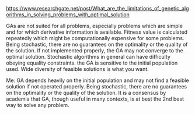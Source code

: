 https://www.researchgate.net/post/What_are_the_limitations_of_genetic_algorithms_in_solving_problems_with_optimal_solution

GAs are not suited for all problems, especially problems which are simple and for which derivative information is available.
Fitness value is calculated repeatedly which might be computationally expensive for some problems.
Being stochastic, there are no guarantees on the optimality or the quality of the solution.
If not implemented properly, the GA may not converge to the optimal solution.
Stochastic algorithms in general can have difficulty obeying equality constraints.
the GA is sensitive to the initial population used. Wide diversity of feasible solutions is what you want.

Me: GA depends heavily on the initial population and may not find a feasible solution if not operated properly. Being stochastic, there are no guarantees on the optimality or the quality of the solution. It is a consensus by academia that GA, though useful in many contexts, is at best the 2nd best way to solve any problem.
